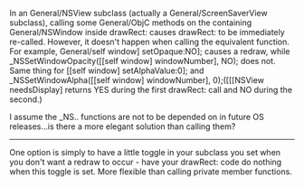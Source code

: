 In an General/NSView subclass (actually a General/ScreenSaverView subclass), calling some General/ObjC methods on the containing General/NSWindow inside drawRect: causes drawRect: to be immediately re-called. However, it doesn't happen when calling the equivalent function. For example,     General/self window] setOpaque:NO]; causes a redraw, while     _NSSetWindowOpacity([[self window] windowNumber], NO); does not. Same thing for     [[self window] setAlphaValue:0];  and     _NSSetWindowAlpha([[self window] windowNumber], 0);([[[NSView needsDisplay] returns YES during the first drawRect: call and NO during the second.)

I assume the _NS.. functions are not to be depended on in future OS releases...is there a more elegant solution than calling them?

----

One option is simply to have a little toggle in your subclass you set when you don't want a redraw to occur - have your     drawRect: code do nothing when this toggle is set. More flexible than calling private member functions.